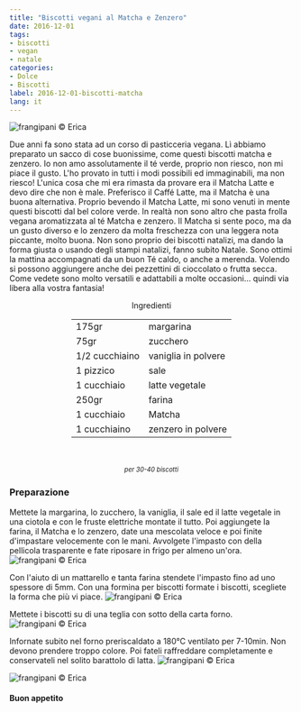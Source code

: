 ```yaml
---
title: "Biscotti vegani al Matcha e Zenzero"
date: 2016-12-01
tags:
- biscotti
- vegan
- natale
categories:
- Dolce
- Biscotti
label: 2016-12-01-biscotti-matcha
lang: it
---
```

![](../2016-12-01-biscotti-matcha-e-zenzero/header.jpg "frangipani © Erica")

Due anni fa sono stata ad un corso di pasticceria vegana. Lì abbiamo preparato un sacco di cose buonissime, come questi biscotti matcha e zenzero. Io non amo assolutamente il té verde, proprio non riesco, non mi piace il gusto. L'ho provato in tutti i modi possibili ed immaginabili, ma non riesco! L'unica cosa che mi era rimasta da provare era il Matcha Latte e devo dire che non è male. Preferisco il Caffé Latte, ma il Matcha è una buona alternativa. Proprio bevendo il Matcha Latte, mi sono venuti in mente questi biscotti dal bel colore verde. In realtà non sono altro che pasta frolla vegana aromatizzata al té Matcha e zenzero. Il Matcha si sente poco, ma da un gusto diverso e lo zenzero da molta freschezza con una leggera nota piccante, molto buona. Non sono proprio dei biscotti natalizi, ma dando la forma giusta o usando degli stampi natalizi, fanno subito Natale. Sono ottimi la mattina accompagnati da un buon Té caldo, o anche a merenda. Volendo si possono aggiungere anche dei pezzettini di cioccolato o frutta secca. Come vedete sono molto versatili e adattabili a molte occasioni... quindi via libera alla vostra fantasia!

<div id="wrapper" style="text-align: center">
  <div id="yourdiv" style="display: inline-block;">
    <div class="ingredients">
      <div class="ingredients-title">Ingredienti</div>
      <table>
        <tbody>
          <tr>
            <td>175gr</td>
            <td>margarina</td>
          </tr>
          <tr>
            <td>75gr</td>
            <td>zucchero</td>
          </tr>
          <tr>
            <td>1/2 cucchiaino</td>
            <td>vaniglia in polvere</td>
          </tr>
          <tr>
            <td>1 pizzico</td>
            <td>sale</td>
          </tr>
          <tr>
            <td>1 cucchiaio</td>
            <td>latte vegetale</td>
          </tr>
          <tr>
            <td>250gr</td>
            <td>farina</td>
          </tr>
          <tr>
            <td>1 cucchiaio</td>
            <td>Matcha</td>
          </tr>
          <tr>
            <td>1 cucchiaino</td>
            <td>zenzero in polvere</td>   
          </tr>
        </tbody>
      </table>
      <br></br>
      <i class="pull-right" style="font-size: 80%;">per 30-40 biscotti</i>
    </div>
  </div>
</div>


<h3>
  <font color="grey">
    <i class="fa-solid fa-gears"></i>
  </font> Preparazione
</h3>

Mettete la margarina, lo zucchero, la vaniglia, il sale ed il latte vegetale in una ciotola e con le fruste elettriche montate il tutto. Poi aggiungete la farina, il Matcha e lo zenzero, date una mescolata veloce e poi finite d'impastare velocemente con le mani. Avvolgete l'impasto con della pellicola trasparente e fate riposare in frigo per almeno un'ora.
![](../2016-12-01-biscotti-matcha-e-zenzero/impasto.jpg "frangipani © Erica")

Con l'aiuto di un mattarello e tanta farina stendete l'impasto fino ad uno spessore di 5mm. Con una formina per biscotti formate i biscotti, scegliete la forma che più vi piace.
![](../2016-12-01-biscotti-matcha-e-zenzero/biscotti.jpg "frangipani © Erica")

Mettete i biscotti su di una teglia con sotto della carta forno.
![](../2016-12-01-biscotti-matcha-e-zenzero/teglia.jpg "frangipani © Erica")

Infornate subito nel forno preriscaldato a 180°C ventilato per 7-10min. Non devono prendere troppo colore. Poi fateli raffreddare completamente e conservateli nel solito barattolo di latta.
![](../2016-12-01-biscotti-matcha-e-zenzero/risultato1.jpg "frangipani © Erica")

![](../2016-12-01-biscotti-matcha-e-zenzero/risultato2.jpg "frangipani © Erica")

<h4>Buon appetito
  <font color="red">
    <i class="fa-regular fa-face-smile"></i>
  </font>
</h4>